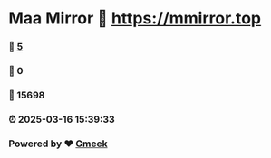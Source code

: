 # Maa Mirror :link: https://mmirror.top 
### :page_facing_up: [5](https://mmirror.top/tag.html) 
### :speech_balloon: 0 
### :hibiscus: 15698 
### :alarm_clock: 2025-03-16 15:39:33 
### Powered by :heart: [Gmeek](https://github.com/Meekdai/Gmeek)

